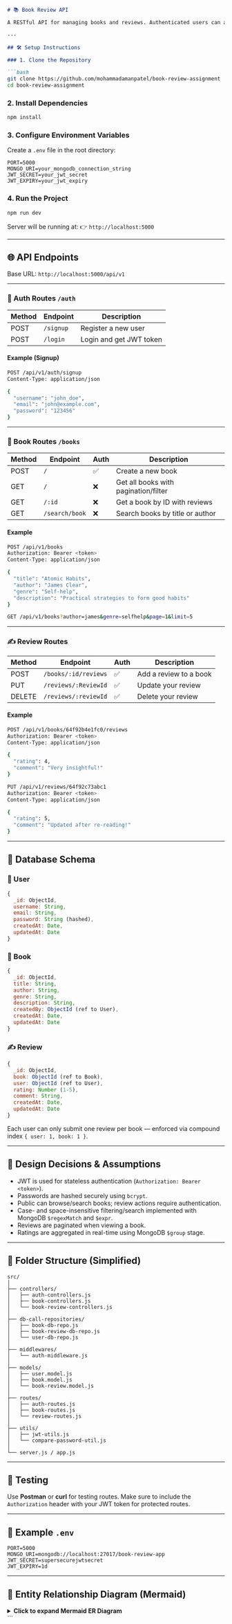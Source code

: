 

````markdown
# 📚 Book Review API

A RESTful API for managing books and reviews. Authenticated users can add books and reviews, while the public can browse and search. Built using **Node.js**, **Express.js**, **MongoDB**, and **JWT-based authentication**.

---

## 🛠️ Setup Instructions

### 1. Clone the Repository

```bash
git clone https://github.com/mohammadamanpatel/book-review-assignment
cd book-review-assignment
````

### 2. Install Dependencies

```bash
npm install
```

### 3. Configure Environment Variables

Create a `.env` file in the root directory:

```
PORT=5000
MONGO_URI=your_mongodb_connection_string
JWT_SECRET=your_jwt_secret
JWT_EXPIRY=your_jwt_expiry
```

### 4. Run the Project

```bash
npm run dev
```

Server will be running at:
👉 `http://localhost:5000`

---

## 🌐 API Endpoints

Base URL: `http://localhost:5000/api/v1`

---

### 🔐 Auth Routes `/auth`

| Method | Endpoint  | Description             |
| ------ | --------- | ----------------------- |
| POST   | `/signup` | Register a new user     |
| POST   | `/login`  | Login and get JWT token |

#### Example (Signup)

```bash
POST /api/v1/auth/signup
Content-Type: application/json

{
  "username": "john_doe",
  "email": "john@example.com",
  "password": "123456"
}
```

---

### 📘 Book Routes `/books`

| Method | Endpoint       | Auth | Description                          |
| ------ | -------------- | ---- | ------------------------------------ |
| POST   | `/`            | ✅    | Create a new book                    |
| GET    | `/`            | ❌    | Get all books with pagination/filter |
| GET    | `/:id`         | ❌    | Get a book by ID with reviews        |
| GET    | `/search/book` | ❌    | Search books by title or author      |

#### Example

```bash
POST /api/v1/books
Authorization: Bearer <token>
Content-Type: application/json

{
  "title": "Atomic Habits",
  "author": "James Clear",
  "genre": "Self-help",
  "description": "Practical strategies to form good habits"
}
```

```bash
GET /api/v1/books?author=james&genre=selfhelp&page=1&limit=5
```

---

### ✍️ Review Routes

| Method | Endpoint             | Auth | Description            |
| ------ | -------------------- | ---- | ---------------------- |
| POST   | `/books/:id/reviews` | ✅    | Add a review to a book |
| PUT    | `/reviews/:ReviewId` | ✅    | Update your review     |
| DELETE | `/reviews/:reviewId` | ✅    | Delete your review     |

#### Example

```bash
POST /api/v1/books/64f92b4e1fc0/reviews
Authorization: Bearer <token>
Content-Type: application/json

{
  "rating": 4,
  "comment": "Very insightful!"
}
```

```bash
PUT /api/v1/reviews/64f92c73abc1
Authorization: Bearer <token>
Content-Type: application/json

{
  "rating": 5,
  "comment": "Updated after re-reading!"
}
```

---

## 🧱 Database Schema

### 🧑 User

```js
{
  _id: ObjectId,
  username: String,
  email: String,
  password: String (hashed),
  createdAt: Date,
  updatedAt: Date
}
```

### 📕 Book

```js
{
  _id: ObjectId,
  title: String,
  author: String,
  genre: String,
  description: String,
  createdBy: ObjectId (ref to User),
  createdAt: Date,
  updatedAt: Date
}
```

### ✍️ Review

```js
{
  _id: ObjectId,
  book: ObjectId (ref to Book),
  user: ObjectId (ref to User),
  rating: Number (1-5),
  comment: String,
  createdAt: Date,
  updatedAt: Date
}
```

Each user can only submit one review per book — enforced via compound index `{ user: 1, book: 1 }`.

---

## 📌 Design Decisions & Assumptions

* JWT is used for stateless authentication (`Authorization: Bearer <token>`).
* Passwords are hashed securely using `bcrypt`.
* Public can browse/search books; review actions require authentication.
* Case- and space-insensitive filtering/search implemented with MongoDB `$regexMatch` and `$expr`.
* Reviews are paginated when viewing a book.
* Ratings are aggregated in real-time using MongoDB `$group` stage.

---

## 📂 Folder Structure (Simplified)

```
src/
│
├── controllers/
│   ├── auth-controllers.js
│   ├── book-controllers.js
│   └── book-review-controllers.js
│
├── db-call-repositories/
│   ├── book-db-repo.js
│   ├── book-review-db-repo.js
│   └── user-db-repo.js
│
├── middlewares/
│   └── auth-middleware.js
│
├── models/
│   ├── user.model.js
│   ├── book.model.js
│   └── book-review.model.js
│
├── routes/
│   ├── auth-routes.js
│   ├── book-routes.js
│   └── review-routes.js
│
├── utils/
│   ├── jwt-utils.js
│   └── compare-password-util.js
│
└── server.js / app.js
```

---

## 🧪 Testing

Use **Postman** or **curl** for testing routes.
Make sure to include the `Authorization` header with your JWT token for protected routes.

---

## 📌 Example `.env`

```
PORT=5000
MONGO_URI=mongodb://localhost:27017/book-review-app
JWT_SECRET=supersecurejwtsecret
JWT_EXPIRY=1d
```

---

## 🧭 Entity Relationship Diagram (Mermaid)

<details>
<summary><strong>Click to expand Mermaid ER Diagram</strong></summary>

```mermaid
erDiagram
  USER ||--o{ BOOK : creates
  USER ||--o{ REVIEW : writes
  BOOK ||--o{ REVIEW : receives

  USER {
    ObjectId _id
    String username
    String email
    String password
  }

  BOOK {
    ObjectId _id
    String title
    String author
    String genre
    String description
    ObjectId createdBy
  }

  REVIEW {
    ObjectId _id
    ObjectId book
    ObjectId user
    Number rating
    String comment
  }
```

</details>
```


